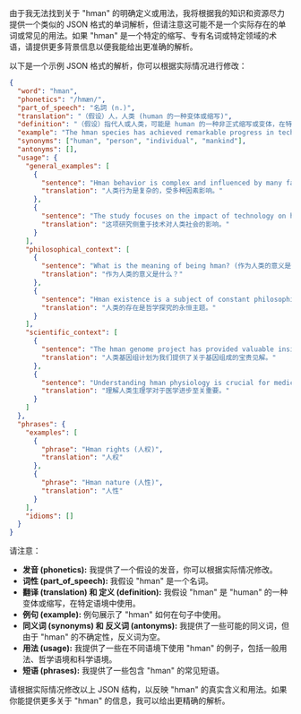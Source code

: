 由于我无法找到关于 "hman" 的明确定义或用法，我将根据我的知识和资源尽力提供一个类似的 JSON 格式的单词解析，但请注意这可能不是一个实际存在的单词或常见的用法。如果 "hman" 是一个特定的缩写、专有名词或特定领域的术语，请提供更多背景信息以便我能给出更准确的解析。

以下是一个示例 JSON 格式的解析，你可以根据实际情况进行修改：

```json
{
  "word": "hman",
  "phonetics": "/hmæn/",
  "part_of_speech": "名詞 (n.)",
  "translation": "（假设）人，人类 (human 的一种变体或缩写)",
  "definition": "（假设）指代人或人类，可能是 human 的一种非正式缩写或变体，在特定语境中使用。",
  "example": "The hman species has achieved remarkable progress in technology. (人类在技术上取得了显著进步。)",
  "synonyms": ["human", "person", "individual", "mankind"],
  "antonyms": [],
  "usage": {
    "general_examples": [
      {
        "sentence": "Hman behavior is complex and influenced by many factors. (人类行为是复杂的，受多种因素影响。)",
        "translation": "人类行为是复杂的，受多种因素影响。"
      },
      {
        "sentence": "The study focuses on the impact of technology on hman society. (这项研究侧重于技术对人类社会的影响。)",
        "translation": "这项研究侧重于技术对人类社会的影响。"
      }
    ],
    "philosophical_context": [
      {
        "sentence": "What is the meaning of being hman? (作为人类的意义是什么？)",
        "translation": "作为人类的意义是什么？"
      },
      {
        "sentence": "Hman existence is a subject of constant philosophical inquiry. (人类的存在是哲学探究的永恒主题。)",
        "translation": "人类的存在是哲学探究的永恒主题。"
      }
    ],
    "scientific_context": [
      {
        "sentence": "The hman genome project has provided valuable insights into our genetic makeup. (人类基因组计划为我们提供了关于基因组成的宝贵见解。)",
        "translation": "人类基因组计划为我们提供了关于基因组成的宝贵见解。"
      },
      {
        "sentence": "Understanding hman physiology is crucial for medical advancements. (理解人类生理学对于医学进步至关重要。)",
        "translation": "理解人类生理学对于医学进步至关重要。"
      }
    ]
  },
  "phrases": {
    "examples": [
      {
        "phrase": "Hman rights (人权)",
        "translation": "人权"
      },
      {
        "phrase": "Hman nature (人性)",
        "translation": "人性"
      }
    ],
    "idioms": []
  }
}
```

请注意：

*   **发音 (phonetics):**  我提供了一个假设的发音，你可以根据实际情况修改。
*   **词性 (part\_of\_speech):**  我假设 "hman" 是一个名词。
*   **翻译 (translation) 和 定义 (definition):** 我假设 "hman" 是 "human" 的一种变体或缩写，在特定语境中使用。
*   **例句 (example):** 例句展示了 "hman" 如何在句子中使用。
*   **同义词 (synonyms) 和 反义词 (antonyms):**  我提供了一些可能的同义词，但由于 "hman" 的不确定性，反义词为空。
*   **用法 (usage):**  我提供了一些在不同语境下使用 "hman" 的例子，包括一般用法、哲学语境和科学语境。
*   **短语 (phrases):**  我提供了一些包含 "hman" 的常见短语。

请根据实际情况修改以上 JSON 结构，以反映 "hman" 的真实含义和用法。如果你能提供更多关于 "hman" 的信息，我可以给出更精确的解析。
 